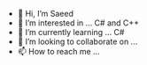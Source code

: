 - 👋 Hi, I’m Saeed
- 👀 I’m interested in ... C# and C++
- 🌱 I’m currently learning ... C# 
- 💞️ I’m looking to collaborate on ...
- 📫 How to reach me ...

<!---
Saeed-Ali1/Saeed-Ali1 is a ✨ special ✨ repository because its `README.md` (this file) appears on your GitHub profile.
You can click the Preview link to take a look at your changes.
--->
